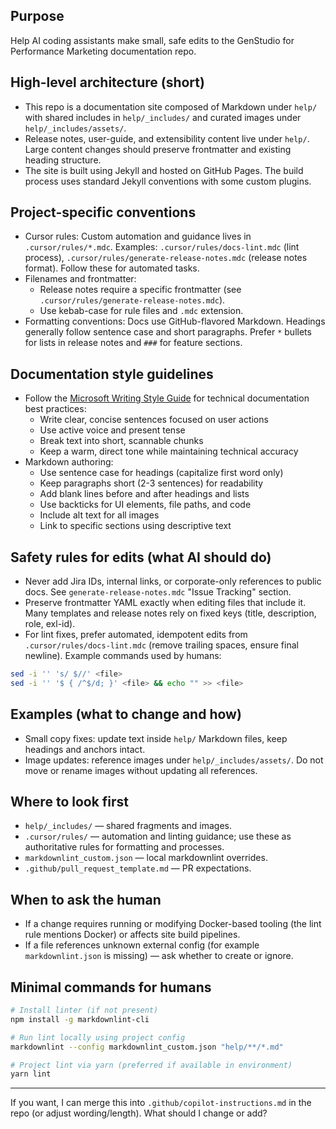## Purpose

Help AI coding assistants make small, safe edits to the GenStudio for Performance Marketing documentation repo.

## High-level architecture (short)
- This repo is a documentation site composed of Markdown under `help/` with shared includes in `help/_includes/` and curated images under `help/_includes/assets/`.
- Release notes, user-guide, and extensibility content live under `help/`. Large content changes should preserve frontmatter and existing heading structure.
- The site is built using Jekyll and hosted on GitHub Pages. The build process uses standard Jekyll conventions with some custom plugins.

## Project-specific conventions
- Cursor rules: Custom automation and guidance lives in `.cursor/rules/*.mdc`. Examples: `.cursor/rules/docs-lint.mdc` (lint process), `.cursor/rules/generate-release-notes.mdc` (release notes format). Follow these for automated tasks.
- Filenames and frontmatter:
  - Release notes require a specific frontmatter (see `.cursor/rules/generate-release-notes.mdc`).
  - Use kebab-case for rule files and `.mdc` extension.
- Formatting conventions: Docs use GitHub-flavored Markdown. Headings generally follow sentence case and short paragraphs. Prefer `*` bullets for lists in release notes and `###` for feature sections.

## Documentation style guidelines
- Follow the [Microsoft Writing Style Guide](https://learn.microsoft.com/en-us/style-guide/) for technical documentation best practices:
  - Write clear, concise sentences focused on user actions
  - Use active voice and present tense
  - Break text into short, scannable chunks
  - Keep a warm, direct tone while maintaining technical accuracy
- Markdown authoring:
  - Use sentence case for headings (capitalize first word only)
  - Keep paragraphs short (2-3 sentences) for readability
  - Add blank lines before and after headings and lists
  - Use backticks for UI elements, file paths, and code
  - Include alt text for all images
  - Link to specific sections using descriptive text

## Safety rules for edits (what AI should do)
- Never add Jira IDs, internal links, or corporate-only references to public docs. See `generate-release-notes.mdc` "Issue Tracking" section.
- Preserve frontmatter YAML exactly when editing files that include it. Many templates and release notes rely on fixed keys (title, description, role, exl-id).
- For lint fixes, prefer automated, idempotent edits from `.cursor/rules/docs-lint.mdc` (remove trailing spaces, ensure final newline). Example commands used by humans:

```sh
sed -i '' 's/ $//' <file>
sed -i '' '$ { /^$/d; }' <file> && echo "" >> <file>
```

## Examples (what to change and how)
- Small copy fixes: update text inside `help/` Markdown files, keep headings and anchors intact.
- Image updates: reference images under `help/_includes/assets/`. Do not move or rename images without updating all references.

## Where to look first
- `help/_includes/` — shared fragments and images.
- `.cursor/rules/` — automation and linting guidance; use these as authoritative rules for formatting and processes.
- `markdownlint_custom.json` — local markdownlint overrides.
- `.github/pull_request_template.md` — PR expectations.

## When to ask the human
- If a change requires running or modifying Docker-based tooling (the lint rule mentions Docker) or affects site build pipelines.
- If a file references unknown external config (for example `markdownlint.json` is missing) — ask whether to create or ignore.

## Minimal commands for humans
```sh
# Install linter (if not present)
npm install -g markdownlint-cli

# Run lint locally using project config
markdownlint --config markdownlint_custom.json "help/**/*.md"

# Project lint via yarn (preferred if available in environment)
yarn lint
```

---
If you want, I can merge this into `.github/copilot-instructions.md` in the repo (or adjust wording/length). What should I change or add?
